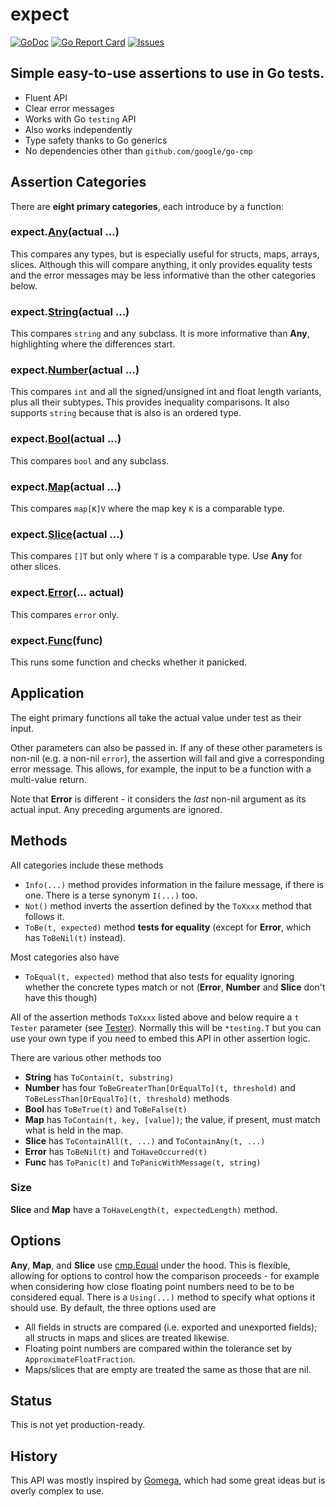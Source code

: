 # expect

[![GoDoc](https://img.shields.io/badge/api-Godoc-blue.svg)](https://pkg.go.dev/github.com/rickb777/expect)
[![Go Report Card](https://goreportcard.com/badge/github.com/rickb777/expect)](https://goreportcard.com/report/github.com/rickb777/expect)
[![Issues](https://img.shields.io/github/issues/rickb777/expect.svg)](https://github.com/rickb777/expect/issues)

## Simple easy-to-use assertions to use in Go tests.

 * Fluent API
 * Clear error messages
 * Works with Go `testing` API
 * Also works independently
 * Type safety thanks to Go generics
 * No dependencies other than `github.com/google/go-cmp`

## Assertion Categories

There are **eight primary categories**, each introduce by a function:

### expect.[Any](https://pkg.go.dev/github.com/rickb777/expect#Any)(actual ...)
This compares any types, but is especially useful for structs, maps, arrays, slices. Although this will compare anything, it only provides equality tests and the error messages may be less informative than the other categories below.

### expect.[String](https://pkg.go.dev/github.com/rickb777/expect#String)(actual ...)
This compares `string` and any subclass. It is more informative than **Any**, highlighting where the differences start.

### expect.[Number](https://pkg.go.dev/github.com/rickb777/expect#Number)(actual ...)
This compares `int` and all the signed/unsigned int and float length variants, plus all their subtypes. This provides inequality comparisons. It also supports  `string` because that is also is an ordered type.

### expect.[Bool](https://pkg.go.dev/github.com/rickb777/expect#Bool)(actual ...)
This compares `bool` and any subclass.

### expect.[Map](https://pkg.go.dev/github.com/rickb777/expect#Map)(actual ...)
This compares `map[K]V` where the map key `K` is a comparable type.

### expect.[Slice](https://pkg.go.dev/github.com/rickb777/expect#Slice)(actual ...)
This compares `[]T` but only where `T` is a comparable type. Use **Any** for other slices.

### expect.[Error](https://pkg.go.dev/github.com/rickb777/expect#Error)(... actual)
This compares `error` only.

### expect.[Func](https://pkg.go.dev/github.com/rickb777/expect#Func)(func)
This runs some function and checks whether it panicked.

## Application

The eight primary functions all take the actual value under test as their input.

Other parameters can also be passed in. If any of these other parameters is non-nil (e.g. a non-nil `error`), the assertion will fail and give a corresponding error message. This allows, for example, the input to be a function with a multi-value return. 

Note that **Error** is different - it considers the *last* non-nil argument as its actual input. Any preceding arguments are ignored.

## Methods

All categories include these methods

 * `Info(...)` method provides information in the failure message, if there is one. There is a terse synonym `I(...)` too.
 * `Not()` method inverts the assertion defined by the `ToXxxx` method that follows it.
 * `ToBe(t, expected)` method **tests for equality** (except for **Error**, which has `ToBeNil(t)` instead).

Most categories also have

 * `ToEqual(t, expected)` method that also tests for equality ignoring whether the concrete types match or not (**Error**, **Number** and **Slice** don't have this though)

All of the assertion methods `ToXxxx` listed above and below require a `t Tester` parameter (see [Tester](https://pkg.go.dev/github.com/rickb777/expect#Tester)). Normally this will be `*testing.T` but you can use your own type if you need to embed this API in other assertion logic.

There are various other methods too

 * **String** has `ToContain(t, substring)`
 * **Number** has four `ToBeGreaterThan[OrEqualTo](t, threshold)` and `ToBeLessThan[OrEqualTo](t, threshold)` methods
 * **Bool** has `ToBeTrue(t)` and `ToBeFalse(t)`
 * **Map** has `ToContain(t, key, [value])`; the value, if present, must match what is held in the map.
 * **Slice** has `ToContainAll(t, ...)` and `ToContainAny(t, ...)`
 * **Error** has `ToBeNil(t)` and `ToHaveOccurred(t)`
 * **Func** has `ToPanic(t)` and `ToPanicWithMessage(t, string)`

### Size

**Slice** and **Map** have a `ToHaveLength(t, expectedLength)` method.

## Options

**Any**, **Map**, and **Slice** use [cmp.Equal](https://pkg.go.dev/github.com/google/go-cmp/cmp) under the hood. This is flexible, allowing for options to control how the comparison proceeds - for example when considering how close floating point numbers need to be to be considered equal. There is a `Using(...)` method to specify what options it should use. By default, the three options used are

 * All fields in structs are compared (i.e. exported and unexported fields); all structs in maps and slices are treated likewise. 
 * Floating point numbers are compared within the tolerance set by `ApproximateFloatFraction`.
 * Maps/slices that are empty are treated the same as those that are nil.

## Status

This is not yet production-ready.

## History

This API was mostly inspired by [Gomega](https://github.com/onsi/gomega), which had some great ideas but is overly complex to use.
